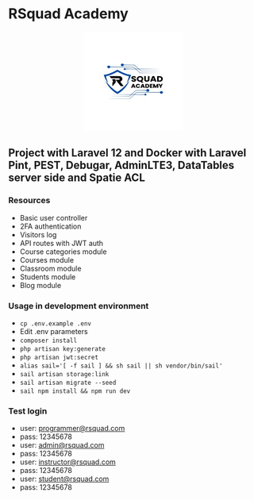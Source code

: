 # RSquad Academy

<p align="center">
<img src="rsquadacademy.jpg" alt="RSquad Academy"/>
</p>

## Project with Laravel 12 and Docker with Laravel Pint, PEST, Debugar, AdminLTE3, DataTables server side and Spatie ACL

### Resources

-   Basic user controller
-   2FA authentication
-   Visitors log
-   API routes with JWT auth
-   Course categories module
-   Courses module
-   Classroom module
-   Students module
-   Blog module

### Usage in development environment

-   `cp .env.example .env`
-   Edit .env parameters
-   `composer install`
-   `php artisan key:generate`
-   `php artisan jwt:secret`
-   `alias sail='[ -f sail ] && sh sail || sh vendor/bin/sail'`
-   `sail artisan storage:link`
-   `sail artisan migrate --seed`
-   `sail npm install && npm run dev`

### Test login

-   user: <programmer@rsquad.com>
-   pass: 12345678
-   user: <admin@rsquad.com>
-   pass: 12345678
-   user: <instructor@rsquad.com>
-   pass: 12345678
-   user: <student@rsquad.com>
-   pass: 12345678
